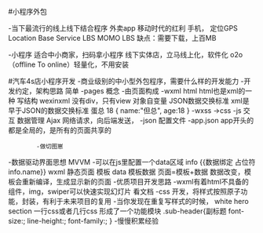 #小程序外包

-当下最流行的线上线下结合程序
    外卖app 移动时代的红利  手机， 定位GPS Location Base Service LBS
    MOMO LBS
    缺点：需要下载，上百MB

-小程序  适合中小商家，扫码拿小程序 线下实体店，立马线上化，软件化 o2o（offline To online）轻量化，不用安装

#汽车4s店小程序开发
-商业级别的中小型外包程序，需要什么样的开发能力
-开发约定，架构思路 简单
        -pages 概念
            -由页面构成
                -wxml html  html也是xml的一种   写结构 wexinxml 没有div，只有view
                对象自变量 JSON数据交换标准
                xml是早于JSON的数据交换标准
                <reviewer>
                    <name>蛋总</name>
                    <age>18</age>
                </reviewer>
                {
                    name:"但总",
                    age:18
                }
                -wxss ->css
                -js 交互   数据管理  Ajax 网络请求，向后端发送， 
                -json 配置文件
            -app.json
                app开头的都是全局的，是所有的页面共享的

            -做切图崽
-数据驱动界面思想  MVVM
    -可以在js里配置一个data区域     info 
        {{数据绑定 占位符 info.name}}
        wxml 静态页面 模板
        data 模板数据
        页面=模板+数据
        数据改变，模板会重新编译，生成显示新的页面
-优质项目开发思路
    -wxml有着html不具备的组件，img，swiper可以快速实现幻灯片
        看文档
    -css 开发，将样式按照原子功能，封装，有利于未来项目的复用
        -当你发现在重复写样式的时候，
            white hero  section
            一行css或者几行css 形成了一个功能模块
            .sub-header{副标题
                    font-size:;
                    line-height:;
                    font-family:;
            }
        -慢慢积累经验


